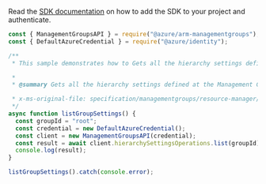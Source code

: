 Read the [SDK documentation](https://github.com/Azure/azure-sdk-for-js/blob/%40azure%2Farm-managementgroups_2.0.1/sdk/managementgroups/arm-managementgroups/README.md) on how to add the SDK to your project and authenticate.

```javascript
const { ManagementGroupsAPI } = require("@azure/arm-managementgroups");
const { DefaultAzureCredential } = require("@azure/identity");

/**
 * This sample demonstrates how to Gets all the hierarchy settings defined at the Management Group level. Settings can only be set on the root Management Group of the hierarchy.

 *
 * @summary Gets all the hierarchy settings defined at the Management Group level. Settings can only be set on the root Management Group of the hierarchy.

 * x-ms-original-file: specification/managementgroups/resource-manager/Microsoft.Management/stable/2021-04-01/examples/ListHierarchySettings.json
 */
async function listGroupSettings() {
  const groupId = "root";
  const credential = new DefaultAzureCredential();
  const client = new ManagementGroupsAPI(credential);
  const result = await client.hierarchySettingsOperations.list(groupId);
  console.log(result);
}

listGroupSettings().catch(console.error);
```
